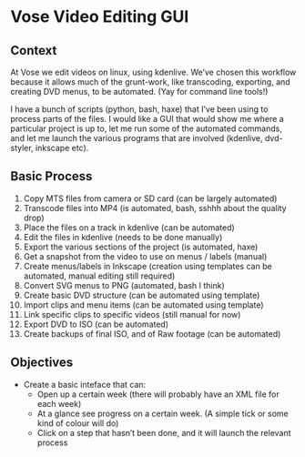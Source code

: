 # Vose Video Editing GUI

## Context

At Vose we edit videos on linux, using kdenlive.  We’ve chosen this workflow because it allows much of the grunt-work, like transcoding, exporting, and creating DVD menus, to be automated.  (Yay for command line tools!)

I have a bunch of scripts (python, bash, haxe) that I’ve been using to process parts of the files.  I would like a GUI that would show me where a particular project is up to, let me run some of the automated commands, and let me launch the various programs that are involved (kdenlive, dvd-styler, inkscape etc).

## Basic Process

1. Copy MTS files from camera or SD card (can be largely automated)
2. Transcode files into MP4 (is automated, bash, sshhh about the quality drop)
3. Place the files on a track in kdenlive (can be automated)
4. Edit the files in kdenlive (needs to be done manually)
5. Export the various sections of the project (is automated, haxe)
6. Get a snapshot from the video to use on menus / labels (manual)
7. Create menus/labels in Inkscape (creation using templates can be automated, manual editing still required)
8. Convert SVG menus to PNG (automated, bash I think)
9. Create basic DVD structure (can be automated using template)
10. Import clips and menu items (can be automated using template)
11. Link specific clips to specific videos (still manual for now)
12. Export DVD to ISO (can be automated)
13. Create backups of final ISO, and of Raw footage (can be automated)

## Objectives

* Create a basic inteface that can:
  * Open up a certain week (there will probably have an XML file for each week)
  * At a glance see progress on a certain week.  (A simple tick or some kind of colour will do)
  * Click on a step that hasn’t been done, and it will launch the relevant process
